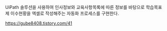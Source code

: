 UiPath 솔루션을 사용하여 인사정보와 교육사항목록에 따른 정보를 바탕으로 학습목표제 이수현황을 엑셀로 작성해주는 자동화 프로세스를 구현한다.

https://gube8408.tistory.com/41

